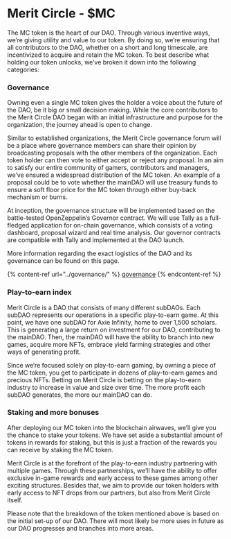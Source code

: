 # Merit Circle - $MC

The MC token is the heart of our DAO. Through various inventive ways, we’re giving utility and value to our token. By doing so, we’re ensuring that all contributors to the DAO, whether on a short and long timescale, are incentivized to acquire and retain the MC token. To best describe what holding our token unlocks, we’ve broken it down into the following categories:

### Governance

Owning even a single MC token gives the holder a voice about the future of the DAO, be it big or small decision making. While the core contributors to the Merit Circle DAO began with an initial infrastructure and purpose for the organization, the journey ahead is open to change.

Similar to established organizations, the Merit Circle governance forum will be a place where governance members can share their opinion by broadcasting proposals with the other members of the organization. Each token holder can then vote to either accept or reject any proposal. In an aim to satisfy our entire community of gamers, contributors and managers, we’ve ensured a widespread distribution of the MC token. An example of a proposal could be to vote whether the mainDAO will use treasury funds to ensure a soft floor price for the MC token through either buy-back mechanism or burns.

At inception, the governance structure will be implemented based on the battle-tested OpenZeppelin’s Governor contract. We will use Tally as a full-fledged application for on-chain governance, which consists of a voting dashboard, proposal wizard and real time analysis. Our governor contracts are compatible with Tally and implemented at the DAO launch.&#x20;

More information regarding the exact logistics of the DAO and its governance can be found on this page.

{% content-ref url="../governance/" %}
[governance](../governance/)
{% endcontent-ref %}

### Play-to-earn index

Merit Circle is a DAO that consists of many different subDAOs. Each subDAO represents our operations in a specific play-to-earn game. At this point, we have one subDAO for Axie Infinity, home to over 1,500 scholars. This is generating a large return on investment for our DAO, contributing to the mainDAO. Then, the mainDAO will have the ability to branch into new games, acquire more NFTs, embrace yield farming strategies and other ways of generating profit.

Since we’re focused solely on play-to-earn gaming, by owning a piece of the MC token, you get to participate in dozens of play-to-earn games and precious NFTs. Betting on Merit Circle is betting on the play-to-earn industry to increase in value and size over time. The more profit each subDAO generates, the more our mainDAO can do.

### Staking and more bonuses

After deploying our MC token into the blockchain airwaves, we’ll give you the chance to stake your tokens. We have set aside a substantial amount of tokens in rewards for staking, but this is just a fraction of the rewards you can receive by staking the MC token.

Merit Circle is at the forefront of the play-to-earn industry partnering with multiple games. Through these partnerships, we’ll have the ability to offer exclusive in-game rewards and early access to these games among other exciting structures. Besides that, we aim to provide our token holders with early access to NFT drops from our partners, but also from Merit Circle itself.

Please note that the breakdown of the token mentioned above is based on the initial set-up of our DAO. There will most likely be more uses in future as our DAO progresses and branches into more areas.
